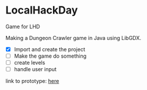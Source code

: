 # LocalHackDay
Game for LHD

Making a Dungeon Crawler game in Java using LibGDX.

- [x] Import and create the project
- [ ] Make the game do something
- [ ] create levels
- [ ] handle user input

link to prototype: [here](https://drive.google.com/file/d/0B0Z1cceVuBKMX2lOakNod0dMYjA/view?usp=sharing)
